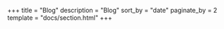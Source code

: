 +++
title = "Blog"
description = "Blog"
sort_by = "date"
paginate_by = 2
template = "docs/section.html"
+++
